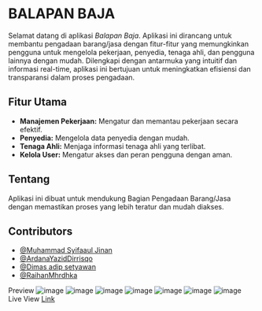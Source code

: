 # BALAPAN BAJA

Selamat datang di aplikasi *Balapan Baja*. Aplikasi ini dirancang untuk membantu pengadaan barang/jasa dengan fitur-fitur yang memungkinkan pengguna untuk mengelola pekerjaan, penyedia, tenaga ahli, dan pengguna lainnya dengan mudah. Dilengkapi dengan antarmuka yang intuitif dan informasi real-time, aplikasi ini bertujuan untuk meningkatkan efisiensi dan transparansi dalam proses pengadaan.

## Fitur Utama
- **Manajemen Pekerjaan:** Mengatur dan memantau pekerjaan secara efektif.
- **Penyedia:** Mengelola data penyedia dengan mudah.
- **Tenaga Ahli:** Menjaga informasi tenaga ahli yang terlibat.
- **Kelola User:** Mengatur akses dan peran pengguna dengan aman.

## Tentang
Aplikasi ini dibuat untuk mendukung Bagian Pengadaan Barang/Jasa dengan memastikan proses yang lebih teratur dan mudah diakses.
## Contributors
- [@Muhammad Syifaaul Jinan](https://github.com/muhammadsyifaaul)
- [@ArdanaYazidDirrisqo](https://github.com/ArdanaYazidDirrisqo)
- [@Dimas adip setyawan](https://github.com/Dimawww)
- [@RaihanMhrdhka](https://github.com/RaihanMhrdhka)


Preview
![image](https://github.com/user-attachments/assets/3da0968b-89cd-446b-96ba-dcef9505d01c)
![image](https://github.com/user-attachments/assets/d5ea4940-1511-47e1-81d9-4b23e442efbc)
![image](https://github.com/user-attachments/assets/36330f71-9323-4770-aeb6-e9a657220b37)
![image](https://github.com/user-attachments/assets/874eb4e9-bfa8-4f3c-861a-5a4835bc57c6)
![image](https://github.com/user-attachments/assets/10719f2e-3804-4b9c-8007-cfe001e4634f)
![image](https://github.com/user-attachments/assets/f0e806cc-5ea1-43cc-8ac4-7a36acf54bb6)
![image](https://github.com/user-attachments/assets/c85c3f0e-2f9b-4c19-b4a3-61403a234971)
Live View
[Link](https://project-a-khir-web-balapan-baja-itp6.vercel.app)
